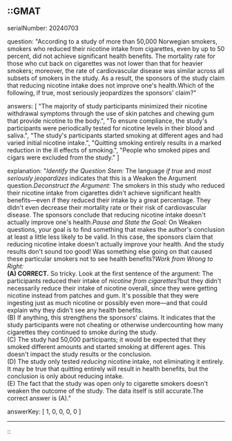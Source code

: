 ::GMAT
---


serialNumber: 20240703

question: "According to a study of more than 50,000 Norwegian smokers, smokers who reduced their nicotine intake from cigarettes, even by up to 50 percent, did not achieve significant health benefits. The mortality rate for those who cut back on cigarettes was not lower than that for heavier smokers; moreover, the rate of cardiovascular disease was similar across all subsets of smokers in the study. As a result, the sponsors of the study claim that reducing nicotine intake does not improve one's health.Which of the following, if true, most seriously jeopardizes the sponsors' claim?"

answers: [
  "The majority of study participants minimized their nicotine withdrawal symptoms through the use of skin patches and chewing gum that provide nicotine to the body.",
  "To ensure compliance, the study's participants were periodically tested for nicotine levels in their blood and saliva.",
  "The study's participants started smoking at different ages and had varied initial nicotine intake.",
  "Quitting smoking entirely results in a marked reduction in the ill effects of smoking.",
  "People who smoked pipes and cigars were excluded from the study."
]

explanation: "<i>Identify the Question Stem:</i> The language <i>if true</i> and <i>most seriously jeopardizes</i> indicates that this is a Weaken the Argument question.<i>Deconstruct the Argument:</i> The smokers in this study who reduced their nicotine intake from cigarettes didn't achieve significant health benefits—even if they reduced their intake by a great percentage. They didn't even decrease their mortality rate or their risk of cardiovascular disease. The sponsors conclude that reducing nicotine intake doesn't actually improve one's health.<i>Pause and State the Goal:</i> On Weaken questions, your goal is to find something that makes the author's conclusion at least a little less likely to be valid. In this case, the sponsors claim that reducing nicotine intake doesn't actually improve your health. And the study results don't sound too good! Was something else going on that caused these particular smokers not to see health benefits?<i>Work from Wrong to Right:</i><br><b>(A) CORRECT.</b> So tricky. Look at the first sentence of the argument: The participants reduced their intake of <i>nicotine from cigarettes</i>?but they didn't necessarily reduce their intake of nicotine overall, since they were getting nicotine instead from patches and gum. It's possible that they were ingesting just as much nicotine or possibly even more—and that could explain why they didn't see any health benefits.<br>(B) If anything, this strengthens the sponsors' claims. It indicates that the study participants were not cheating or otherwise undercounting how many cigarettes they continued to smoke during the study.<br>(C) The study had 50,000 participants; it would be expected that they smoked different amounts and started smoking at different ages. This doesn't impact the study results or the conclusion.<br>(D) The study only tested <i>reducing</i> nicotine intake, not eliminating it entirely. It may be true that quitting entirely will result in health benefits, but the conclusion is only about reducing intake.<br>(E) The fact that the study was open only to cigarette smokers doesn't weaken the outcome of the study. The data itself is still accurate.The correct answer is (A)."

answerKey: [
  1, 
  0, 
  0, 
  0, 
  0
]



---
::